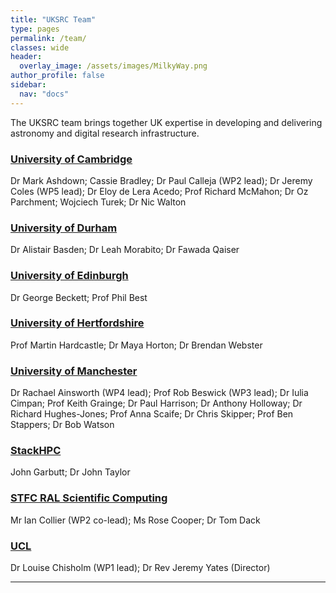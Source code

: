 ```yaml
---
title: "UKSRC Team"
type: pages
permalink: /team/
classes: wide
header:
  overlay_image: /assets/images/MilkyWay.png
author_profile: false
sidebar: 
  nav: "docs"
---
```

The UKSRC team brings together UK expertise in developing and delivering astronomy and digital research infrastructure.

### [University of Cambridge](https://www.cam.ac.uk/) ###
Dr Mark Ashdown; Cassie Bradley; Dr Paul Calleja (WP2 lead); Dr Jeremy Coles (WP5 lead); Dr Eloy de Lera Acedo; Prof Richard McMahon; Dr Oz Parchment; Wojciech Turek; Dr Nic Walton
### [University of Durham](https://www.durham.ac.uk/homepage/) ### 
Dr Alistair Basden; Dr Leah Morabito; Dr Fawada Qaiser
### [University of Edinburgh](https://www.ed.ac.uk/) ### 
Dr George Beckett; Prof Phil Best  
### [University of Hertfordshire](https://www.herts.ac.uk/)  ###
Prof Martin Hardcastle;  Dr Maya Horton; Dr Brendan Webster
### [University of Manchester](https://www.manchester.ac.uk/) ###
Dr Rachael Ainsworth (WP4 lead); Prof Rob Beswick (WP3 lead);  Dr Iulia Cimpan; Prof Keith Grainge;  Dr Paul Harrison; Dr Anthony Holloway; Dr Richard Hughes-Jones; Prof Anna Scaife; Dr Chris Skipper; Prof Ben Stappers; Dr Bob Watson 
### [StackHPC](https://www.stackhpc.com/) ###
John Garbutt; Dr John Taylor
### [STFC RAL Scientific Computing](https://www.scd.stfc.ac.uk/Pages/home.aspx) ###
Mr Ian Collier (WP2 co-lead); Ms Rose Cooper; Dr Tom Dack 
### [UCL](https://www.ucl.ac.uk/) ###
Dr Louise Chisholm (WP1 lead); Dr Rev Jeremy Yates (Director) 
  
---
